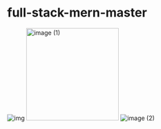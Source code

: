 # full-stack-mern-master
![img](https://user-images.githubusercontent.com/43754676/208227566-81122d82-4e72-4a18-b43d-8c76ba80d093.png)
<img width="214" alt="image (1)" src="https://user-images.githubusercontent.com/43754676/208227558-1b7a4baf-3155-4429-907f-4504819d083a.png">
![image (2)](https://user-images.githubusercontent.com/43754676/208227561-54aaf74a-f7f3-4adf-8cee-09123dd53e75.png)

